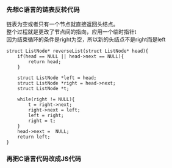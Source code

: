 ### 先想C语言的链表反转代码

链表为空或者只有一个节点就直接返回头结点。  
整个过程就是更改了节点间的指向，应用一个临时指针t  
因为结束循环的条件是right为空，所以新的头结点不是right而是left

```
struct ListNode* reverseList(struct ListNode* head){
    if(head == NULL || head->next == NULL){
        return head;
    }

    struct ListNode *left = head;
    struct ListNode *right = head->next;
    struct ListNode *t;
    
    while(right != NULL){
        t = right->next;
        right->next = left;
        left = right;
        right = t;
    }
    head->next =  NULL;
    return left;
}
```
### 再把C语言代码改成JS代码